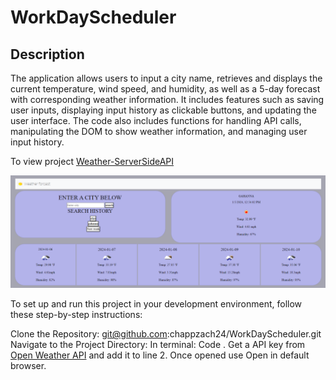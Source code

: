# WorkDayScheduler

## Description

The application allows users to input a city name, retrieves and displays the current temperature, wind speed, and humidity, as well as a 5-day forecast with corresponding weather information. It includes features such as saving user inputs, displaying input history as clickable buttons, and updating the user interface. The code also includes functions for handling API calls, manipulating the DOM to show weather information, and managing user input history.

To view project [Weather-ServerSideAPI](https://chappzach24.github.io/Weather-ServerSideAPI/)

![alt text](https://github.com/chappzach24/Weather-ServerSideAPI/blob/main/assets/Photos/weatherapi.png)

To set up and run this project in your development environment, follow these step-by-step instructions:

Clone the Repository: git@github.com:chappzach24/WorkDayScheduler.git
Navigate to the Project Directory: 
In terminal: Code . 
Get a API key from [Open Weather API](https://openweathermap.org/) and add it to line 2.
Once opened use Open in default browser.
